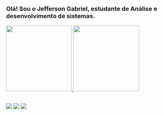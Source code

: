 
### Olá! Sou o Jefferson Gabriel, estudante de Análise e desenvolvimento de sistemas.

<div>
  <a href="https://github.com/nosreffej1">
  <img height="180em" src="https://github-readme-stats.vercel.app/api?username=nosreffej1&show_icons=true&theme=highcontrast&include_all_commits=true&count_private=true"/> <img height="180em" src="https://github-readme-stats.vercel.app/api/top-langs/?username=nosreffej1&layout=compact&langs_count=7&theme=highcontrast"/>
</div>
  
##
 
 
 <div> 
<a href="https://www.instagram.com/jeff_sousa12" target="_blank"><img src="https://img.shields.io/badge/-Instagram-%23E4405F?style=for-the-badge&logo=instagram&logoColor=white" target="_blank"></a>
<a href = "mailto:jeffersongabriel.contato@gmail.com"><img src="https://img.shields.io/badge/-Gmail-%23333?style=for-the-badge&logo=gmail&logoColor=white" target="_blank"></a>
<a href="https://www.linkedin.com/in/jefferson-gabriel-50282021b/" target="_blank"><img src="https://img.shields.io/badge/-LinkedIn-%230077B5?style=for-the-badge&logo=linkedin&logoColor=white" target="_blank"></a> 
 </div>
 



